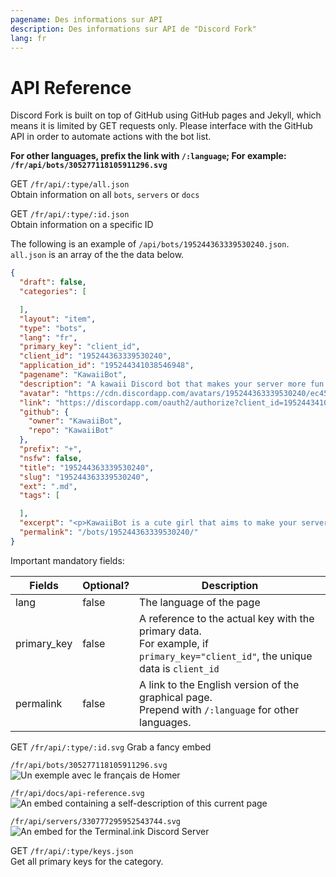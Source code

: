 ```yaml
---
pagename: Des informations sur API
description: Des informations sur API de "Discord Fork"
lang: fr
---
```


# API Reference
Discord Fork is built on top of GitHub using GitHub pages and Jekyll, which means it is limited by GET requests only.
Please interface with the GitHub API in order to automate actions with the bot list.

**For other languages, prefix the link with `/:language`; For example: `/fr/api/bots/305277118105911296.svg`**

GET `/fr/api/:type/all.json`  
Obtain information on all `bots`, `servers` or `docs`

GET `/fr/api/:type/:id.json`  
Obtain information on a specific ID

The following is an example of `/api/bots/195244363339530240.json`.
`all.json` is an array of the the data below.

```json
{
  "draft": false,
  "categories": [

  ],
  "layout": "item",
  "type": "bots",
  "lang": "fr",
  "primary_key": "client_id",
  "client_id": "195244363339530240",
  "application_id": "195244341038546948",
  "pagename": "KawaiiBot",
  "description": "A kawaii Discord bot that makes your server more fun!",
  "avatar": "https://cdn.discordapp.com/avatars/195244363339530240/ec4594ead877809a2a53bade17f3cc94.png",
  "link": "https://discordapp.com/oauth2/authorize?client_id=195244341038546948&scope=bot",
  "github": {
    "owner": "KawaiiBot",
    "repo": "KawaiiBot"
  },
  "prefix": "+",
  "nsfw": false,
  "title": "195244363339530240",
  "slug": "195244363339530240",
  "ext": ".md",
  "tags": [

  ],
  "excerpt": "<p>KawaiiBot is a cute girl that aims to make your server more fun to be on!<br />\nPacked with fun commands like: hug, kiss, slots, coinflip, weather, time, and more!</p>\n\n",
  "permalink": "/bots/195244363339530240/"
}
```

Important mandatory fields:

Fields                 | Optional? | Description
---------------------- | --------- | -----------
lang                   | false     | The language of the page
primary_key            | false     | A reference to the actual key with the primary data.<br>For example, if `primary_key="client_id"`, the unique data is `client_id`
permalink              | false     | A link to the English version of the graphical page.<br>Prepend with `/:language` for other languages.

GET `/fr/api/:type/:id.svg`
Grab a fancy embed

`/fr/api/bots/305277118105911296.svg`  
![Un exemple avec le français de Homer](/fr/api/bots/305277118105911296.svg)

`/fr/api/docs/api-reference.svg`  
![An embed containing a self-description of this current page](/fr/api/docs/api-reference.svg)

`/fr/api/servers/330777295952543744.svg`  
![An embed for the Terminal.ink Discord Server](/fr/api/servers/330777295952543744.svg)

GET `/fr/api/:type/keys.json`  
Get all primary keys for the category.
